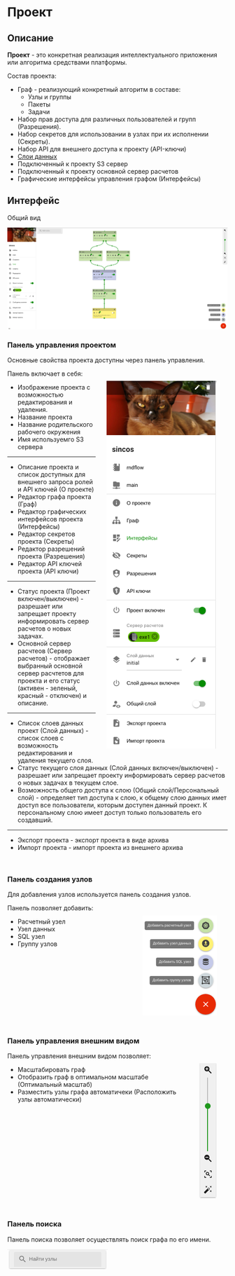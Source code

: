 # Проект

## Описание

**Проект** - это конкретная реализация интеллектуального приложения или алгоритма средствами платформы.

Состав проекта:

- Граф - реализующий конкретный алгоритм в составе:
  - Узлы и группы
  - Пакеты
  - Задачи
- Набор прав доступа для различных пользователей и групп (Разрешения).
- Набор секретов для использовании в узлах при их исполнении (Секреты).
- Набор API для внешнего доступа к проекту (API-ключи)
- [Слои данных](/docs/intro/definitions#datalayer)
- Подключенный к проекту S3 сервер
- Подключенный к проекту основной сервер расчетов
- Графические интерфейсы управления графом (Интерфейсы)

## Интерфейс

Общий вид

![Project general view](./images/project/general.png)

### Панель управления проектом

Основные свойства проекта доступны через панель управления.

<img src="./images/project/manage_panel.png" align="right" alt="Project manage panel" style="margin: 5%;">

Панель включает в себя:

- Изображение проекта с возможностью редактирования и удаления.
- Название проекта
- Название родительского рабочего окружения
- Имя используемго S3 сервера

---

- Описание проекта и список доступных для внешнего запроса ролей и API ключей (О проекте)
- Редактор графа проекта (Граф)
- Редактор графических интерфейсов проекта (Интерфейсы)
- Редактор секретов проекта (Секреты)
- Редактор разрешений проекта (Разрешения)
- Редактор API ключей проекта (API ключи)

---

- Статус проекта (Проект включен/выключен) - разрешает или запрещает проекту информировать сервер расчетов о новых задачах.
- Основной сервер расчтеов (Сервер расчетов) - отображает выбранный основной сервер расчтетов для проекта и его статус (активен - зеленый, красный - отключен) и описание.

---

- Список слоев данных проект (Слой данных) - список слоев с возможность редактирования и удаления текущего слоя.
- Статус текущего слоя данных (Слой данных включен/выключен) - разрешает или запрещает проекту информировать сервер расчетов о новых задачах в текущем слое.
- Возможность общего доступа к слою (Общий слой/Персональный слой) - определяет тип доступа к слою, к общему слою данных имет доступ все пользователи, которым доступен данный проект. К персональному слою имеет доступ только пользователь его создавший.

---

- Экспорт проекта - экспорт проекта в виде архива
- Импорт проекта - импорт проекта из внешнего архива

<br clear="right"/>

### Панель создания узлов

Для добавления узлов используется панель создания узлов.

<img src="./images/project/create_panel.png" align="right" alt="Node create panel" style="margin: 5%;">

Панель позволяет добавить:

- Расчетный узел
- Узел данных
- SQL узел
- Группу узлов

<br clear="right"/>

### Панель управления внешним видом

<img src="./images/project/view_panel.png" align="right" alt="Project view panel" style="margin: 5%;">

Панель управления внешним видом позволяет:

- Масштабировать граф
- Отобразить граф в оптимальном масштабе (Оптимальный масштаб)
- Разместить узлы графа автоматичеки (Расположить узлы автоматически)

<br clear="right"/>

### Панель поиска

Панель поиска позволяет осуществлять поиск графа по его имени.

![Project find panel](./images/project/find_panel.png)

